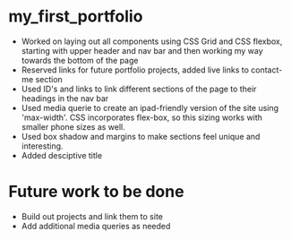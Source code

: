 # my_first_portfolio

- Worked on laying out all components using CSS Grid and CSS flexbox, starting with upper header and nav bar and then working my way towards the bottom of the page
- Reserved links for future portfolio projects, added live links to contact-me section
- Used ID's and links to link different sections of the page to their headings in the nav bar
- Used media querie to create an ipad-friendly version of the site using 'max-width'.  CSS incorporates flex-box, so this sizing works with smaller phone sizes as well.
- Used box shadow and margins to make sections feel unique and interesting.
- Added desciptive title

# Future work to be done
- Build out projects and link them to site
- Add additional media queries as needed

